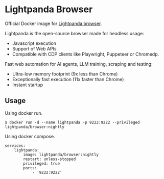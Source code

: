 # Lightpanda Browser

Official Docker image for [Lightpanda
browser](https://github.io/lightpanda-io/browser).

Lightpanda is the open-source browser made for headless usage:

- Javascript execution
- Support of Web APIs
- Compatible with CDP clients like Playwright, Puppeteer or Chromedp.

Fast web automation for AI agents, LLM training, scraping and testing:

- Ultra-low memory footprint (9x less than Chrome)
- Exceptionally fast execution (11x faster than Chrome)
- Instant startup

## Usage

Using docker run.

```
$ docker run -d --name lightpanda -p 9222:9222 --privileged lightpanda/browser:nightly
```

Using docker compose.

```
services:
    lightpanda:
        image: lightpanda/browser:nightly
        restart: unless-stopped
        privileged: true
        ports:
            - '9222:9222'
```
